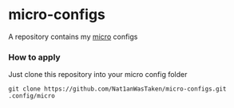 # micro-configs
A repository contains my [micro][micro] configs

### How to apply
Just clone this repository into your micro config folder
```shell
git clone https://github.com/Nat1anWasTaken/micro-configs.git .config/micro
```


[micro]: https://github.com/zyedidia/micro
[micro-tutorial]: https://github.com/zyedidia/micro/blob/master/runtime/help/tutorial.md
